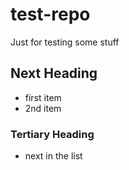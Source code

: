 # test-repo
Just for testing some stuff
## Next Heading
* first item
* 2nd item

### Tertiary Heading
* next in the list
